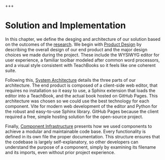 +++
# Solution and Implementation

In this chapter, we define the desging and architecture of our solution based on the outcomes of the [research](../research/overview.md). We begin with [Product Design](./design.md) by describing the overall design of our end product and the major design choices we made during the project. These include the WYSIWYG editor for user experience, a familiar toolbar modeled after common word processors, and a visual style consistent with TeachBooks so it feels like one coherent suite.

Following this, [System Architecture](./architecture.md) details the three parts of our architecture. The end product is composed of a client-side web editor, that requires no installation so it easy to use, a Sphinx extension that loads the editor into a TeachBook, and the actual book hosted on GitHub Pages. This architecture was chosen so we could use the best technology for each component. Vite for modern web development of the editor and Python for the robust and easy-to-use Sphinx library. GitHub Pages because the client required a free, simple hosting solution for the open-source project.

Finally, [Component Infrastructure](./infrastructure.md) presents how we used components to achieve a modular and maintainable code base. Every functionality is defined in its own file the proper documentation. This structure ensures that the codebase is largely self-explanatory, so other developers can understand the purpose of a component, simply by examining its filename and its imports, even without prior project experience.
